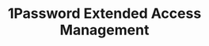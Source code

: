 ---
description: Secure every sign-in for every app on every device.
episode: 613
link: https://1password.com/unplugged
shortname: 1password.com-lup
title: 1Password Extended Access Management
---